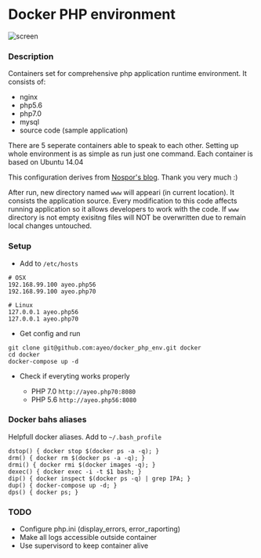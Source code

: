 # Docker PHP environment

![screen](http://q.i-systems.pl/file/9dfcc6f8.png)

### Description

Containers set for comprehensive php application runtime environment. It consists of:

- nginx
- php5.6
- php7.0
- mysql
- source code (sample application)

There are 5 seperate containers able to speak to each other. Setting up whole environment is as simple as
run just one command. Each container is based on Ubuntu 14.04
 
This configuration derives from [Nospor's blog](http://nospor.pl/docker-zaprzegamy-kontenery-do-pracy.html). Thank you very much :)

After run, new directory named `www` will appeari (in current location). It consists the application source. Every modification to this code affects running application so it allows developers to work with the code. If `www` directory is not empty exisitng files will NOT be overwritten due to remain local changes untouched.

### Setup

- Add to `/etc/hosts`

```
# OSX
192.168.99.100 ayeo.php56
192.168.99.100 ayeo.php70

# Linux
127.0.0.1 ayeo.php56
127.0.0.1 ayeo.php70
```

- Get config and run

```
git clone git@github.com:ayeo/docker_php_env.git docker
cd docker
docker-compose up -d
```

- Check if everyting works properly

	- PHP 7.0 `http://ayeo.php70:8080`
	- PHP 5.6 `http://ayeo.php56:8080`

### Docker bahs aliases

Helpfull docker aliases. Add to `~/.bash_profile`

```
dstop() { docker stop $(docker ps -a -q); }
drm() { docker rm $(docker ps -a -q); }
drmi() { docker rmi $(docker images -q); }
dexec() { docker exec -i -t $1 bash; }
dip() { docker inspect $(docker ps -q) | grep IPA; }
dup() { docker-compose up -d; }
dps() { docker ps; }
```

### TODO

- Configure php.ini (display_errors, error_raporting)
- Make all logs accessible outside container 
- Use supervisord to keep container alive